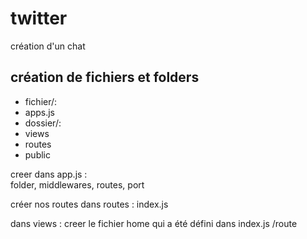 # twitter
création d'un chat
## création de fichiers et folders  
- fichier/:  
- apps.js  
- dossier/:   
- views  
- routes  
- public  

creer dans app.js :  
folder, middlewares, routes, port

créer nos routes dans routes :
index.js

dans views :
creer le fichier home qui a été défini dans index.js /route

